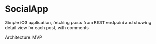 # SocialApp 

Simple iOS application, fetching posts from REST endpoint and showing detail view for each post, with comments

Architecture: MVP
